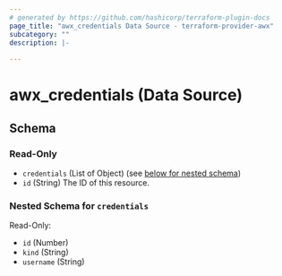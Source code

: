 ```yaml
---
# generated by https://github.com/hashicorp/terraform-plugin-docs
page_title: "awx_credentials Data Source - terraform-provider-awx"
subcategory: ""
description: |-
  
---
```


# awx_credentials (Data Source)





<!-- schema generated by tfplugindocs -->
## Schema

### Read-Only

- `credentials` (List of Object) (see [below for nested schema](#nestedatt--credentials))
- `id` (String) The ID of this resource.

<a id="nestedatt--credentials"></a>
### Nested Schema for `credentials`

Read-Only:

- `id` (Number)
- `kind` (String)
- `username` (String)
